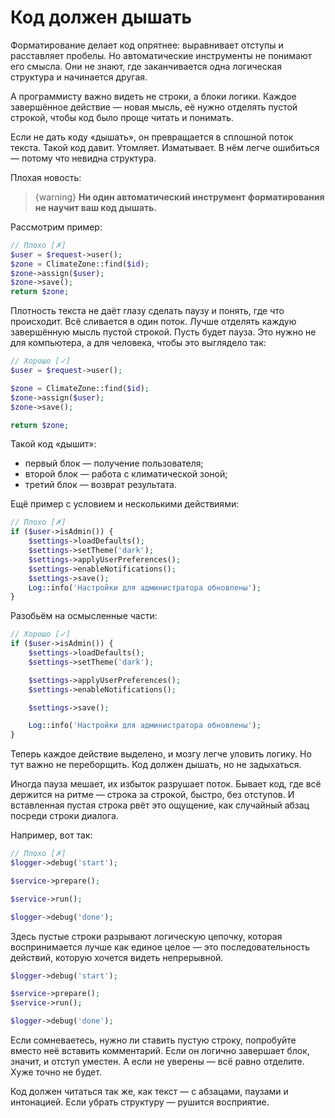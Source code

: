 # Код должен дышать

Форматирование делает код опрятнее: выравнивает отступы и расставляет пробелы.
Но автоматические инструменты не понимают его смысла. Они не знают, где заканчивается одна логическая структура и
начинается другая.

А программисту важно видеть не строки, а блоки логики.
Каждое завершённое действие — новая мысль, её нужно отделять пустой строкой, чтобы код было проще читать и понимать.

Если не дать коду «дышать», он превращается в сплошной поток текста.
Такой код давит. Утомляет. Изматывает. В нём легче ошибиться — потому что невидна структура.

<div style="page-break-after: always;"></div>

Плохая новость:
> {warning}
> **Ни один автоматический инструмент форматирования не научит ваш код дышать.**

Рассмотрим пример:

```php
// Плохо [✗]
$user = $request->user();
$zone = ClimateZone::find($id);
$zone->assign($user);
$zone->save();
return $zone;
```

Плотность текста не даёт глазу сделать паузу и понять, где что происходит.
Всё сливается в один поток.
Лучше отделять каждую завершённую мысль пустой строкой. Пусть будет пауза.
Это нужно не для компьютера, а для человека, чтобы это выглядело так:

```php
// Хорошо [✓]
$user = $request->user();

$zone = ClimateZone::find($id);
$zone->assign($user);
$zone->save();

return $zone;
```

<div style="page-break-after: always;"></div>

Такой код «дышит»:

- первый блок — получение пользователя;
- второй блок — работа с климатической зоной;
- третий блок — возврат результата.

Ещё пример с условием и несколькими действиями:

```php
// Плохо [✗]
if ($user->isAdmin()) {
    $settings->loadDefaults();
    $settings->setTheme('dark');
    $settings->applyUserPreferences();
    $settings->enableNotifications();
    $settings->save();
    Log::info('Настройки для администратора обновлены');
}
```

Разобьём на осмысленные части:

```php
// Хорошо [✓]
if ($user->isAdmin()) {
    $settings->loadDefaults();
    $settings->setTheme('dark');

    $settings->applyUserPreferences();
    $settings->enableNotifications();

    $settings->save();

    Log::info('Настройки для администратора обновлены');
}
```

Теперь каждое действие выделено, и мозгу легче уловить логику.
Но тут важно не переборщить. Код должен дышать, но не задыхаться.

Иногда пауза мешает, их избыток разрушает поток.
Бывает код, где всё держится на ритме — строка за строкой, быстро, без отступов.
И вставленная пустая строка рвёт это ощущение, как случайный абзац посреди строки диалога.

Например, вот так:

```php
// Плохо [✗]
$logger->debug('start');

$service->prepare();

$service->run();

$logger->debug('done');
```

Здесь пустые строки разрывают логическую цепочку, которая воспринимается лучше как единое целое — это последовательность
действий, которую хочется видеть непрерывной.

```php
$logger->debug('start');

$service->prepare();
$service->run();

$logger->debug('done');
```

Если сомневаетесь, нужно ли ставить пустую строку, попробуйте вместо неё вставить комментарий.
Если он логично завершает блок, значит, и отступ уместен.
А если не уверены — всё равно отделите. Хуже точно не будет.

Код должен читаться так же, как текст — с абзацами, паузами и интонацией.
Если убрать структуру — рушится восприятие.
